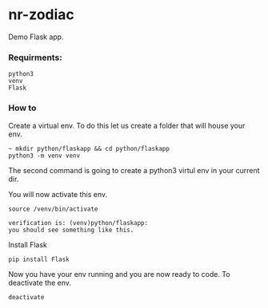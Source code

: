 # nr-zodiac
Demo Flask app.

### Requirments: 
```
python3
venv
Flask
```

### How to
Create a virtual env. To do this let us create a folder that will house your env. 
```
~ mkdir python/flaskapp && cd python/flaskapp
python3 -m venv venv
```
The second command is going to create a python3 virtul env in your current dir. 


You will now activate this env. 
```
source /venv/bin/activate

verification is: (venv)python/flaskapp: 
you should see something like this.
```

Install Flask
```
pip install Flask
```

Now you have your env running and you are now ready to code. To deactivate the env. 
```
deactivate
```
